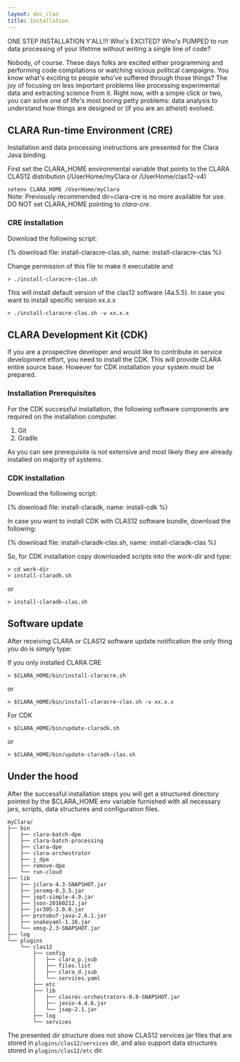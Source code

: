 ```yaml
---
layout: doc_clas
title: Installation
---
```


ONE STEP INSTALLATION Y'ALL!!! Who's EXCITED?
Who's PUMPED to run data processing of your lifetime
without writing a single line of code?

Nobody, of course.
These days folks are excited either programming
and performing code compilations
or watching vicious political campaigns.
You know what's exciting to people who've suffered through those things?
The joy of focusing on less important problems
like processing experimental data and extracting science from it.
Right now, with a simple click or two,
you can solve one of life's most boring petty problems:
data analysis to understand how things are designed
or (if you are an atheist) evolved.

## CLARA Run-time Environment (CRE)

Installation and data processing instructions are presented
for the Clara Java binding.

First set the CLARA\_HOME environmental variable that points
to the CLARA CLAS12 distribution (/UserHome/myClara or /UserHome/clas12-v4)

<div class="note info">
<code>setenv CLARA_HOME <em>/UserHome</em>/myClara</code>
</div>
Note: Previously recommended dir=clara-cre is no more available for use.

<div class="warning">
DO NOT set CLARA_HOME pointing to <em>clara-cre</em>.
</div>

### CRE installation

Download the following script:


{% download file: install-claracre-clas.sh, name: install-claracre-clas %}

Change permission of this file to make it executable and

```
> ./install-claracre-clas.sh
```
This will install default version of the clas12 software (4a.5.5). In case you want to install specific version xx.x.x
```
> ./install-claracre-clas.sh -v xx.x.x
```
 
## CLARA Development Kit (CDK)

If you are a prospective developer and would like to contribute in service
development effort, you need to install the CDK.
This will provide CLARA entire source base.
However for CDK installation your system must be prepared.

### Installation Prerequisites

For the CDK successful installation,
the following software components are required on the installation computer.

1.  Git
2.  Gradle

As you can see prerequisite is not extensive
and most likely they are already installed on majority of systems.

### CDK installation

Download the following script:

{% download file: install-claradk, name: install-cdk %}

In case you want to install CDK with CLAS12 software bundle,
download the following:

{% download file: install-claradk-clas.sh, name: install-claradk-clas %}

So, for CDK installation copy downloaded scripts into the *work-dir* and type:

```
> cd work-dir
> install-claradk.sh
```

or

```
> install-claradk-clas.sh
```

## Software update

After receiving CLARA or CLAS12 software update notification
the only thing you do is simply type:

If you only installed CLARA CRE

```
> $CLARA_HOME/bin/install-claracre.sh 
```

or

```
> $CLARA_HOME/bin/install-claracre-clas.sh -v xx.x.x
```

For CDK

```
> $CLARA_HOME/bin/update-claradk.sh
```
or

```
> $CLARA_HOME/bin/update-claradk-clas.sh
```

## Under the hood

After the successful installation steps you will get a structured directory
pointed by the \$CLARA\_HOME env variable furnished with all necessary
jars, scripts, data structures and configuration files.

```
myClara/
├── bin
│   ├── clara-batch-dpe
│   ├── clara-batch-processing
│   ├── clara-dpe
│   ├── clara-orchestrator
│   ├── j_dpe
│   ├── remove-dpe
│   └── run-cloud
├── lib
│   ├── jclara-4.3-SNAPSHOT.jar
│   ├── jeromq-0.3.5.jar
│   ├── jopt-simple-4.9.jar
│   ├── json-20160212.jar
│   ├── jsr305-3.0.0.jar
│   ├── protobuf-java-2.6.1.jar
│   ├── snakeyaml-1.16.jar
│   └── xmsg-2.3-SNAPSHOT.jar
├── log
└── plugins
    └── clas12
        ├── config
        │   ├── clara_p.jsub
        │   ├── files.list
        │   ├── clara_d.jsub
        │   └── services.yaml
        ├── etc
        ├── lib
        │   ├── clasrec-orchestrators-0.8-SNAPSHOT.jar
        │   ├── jevio-4.4.6.jar
        │   └── jsap-2.1.jar
        ├── log
        └── services
```

The presented dir structure does not show CLAS12 services jar files
that are stored in `plugins/clas12/services` dir,
and also support data structures stored in `plugins/clas12/etc` dir.
